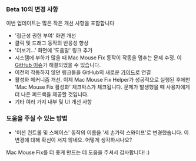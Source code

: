 ### Beta 10의 변경 사항

이번 업데이트는 많은 작은 개선 사항을 포함합니다

- '접근성 권한 부여' 화면 개선
- 클릭 및 드래그 동작의 반응성 향상
- '더보기...' 화면에 '도움말' 링크 추가
- 시스템에 부하가 많을 때 Mac Mouse Fix 동작이 작동을 멈추는 문제 수정. 이 [GitHub 이슈](https://github.com/noah-nuebling/mac-mouse-fix/issues/111)가 해결되었을 수 있습니다.
- 이전의 작동하지 않던 링크들을 GitHub의 새로운 [가이드](https://github.com/noah-nuebling/mac-mouse-fix/discussions/categories/guides)로 연결
- 활성화 메커니즘 개선. 이제 Mac Mouse Fix Helper가 성공적으로 실행된 후에만 'Mac Mouse Fix 활성화' 체크박스가 체크됩니다. 문제가 발생했을 때 사용자에게 더 나은 피드백을 제공할 것입니다.
- 기타 여러 가지 내부 및 UI 개선 사항

### 도움을 주실 수 있는 방법
- '미션 컨트롤 및 스페이스' 동작의 이름을 '세 손가락 스와이프'로 변경했습니다. 이 변경에 대해 확신이 서지 않네요. 어떻게 생각하시나요?

Mac Mouse Fix를 더 좋게 만드는 데 도움을 주셔서 감사합니다! :)